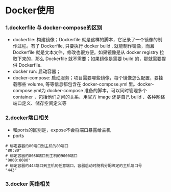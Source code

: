 # Docker使用
### 1.dockerfile 与 docker-compose的区别
- dockerfile: 构建镜像；Dockerfile 就是这样的脚本，它记录了一个镜像的制作过程。有了 Dockerfile, 只要执行 docker build . 就能制作镜像，而且 Dockerfile 就是文本文件，修改也很方便。如果镜像是从 docker registry 拉取下来的，那么 Dockerfile 就不需要；如果镜像是需要 build 的，那就需要提供 Dockerfile.
- docker run: 启动容器；
- docker-compose: 启动服务；项目需要哪些镜像，每个镜像怎么配置，要挂载哪些 volume, 等等信息都包含在 docker-compose.yml 里。docker-compose.yml为 docker-compose 准备的脚本，可以同时管理多个 container ，包括他们之间的关系、用官方 image 还是自己 build 、各种网络端口定义、储存空间定义等

### 2.docker端口相关
- 和ports的区别是，expose不会将端口暴露给主机
- ports
```
# 绑定容器的80端口到主机的80端口
"80:80" 
# 绑定容器的8080端口到主机的9000端口
"9000:8080" 
# 绑定容器的443端口到主机的任意端口，容器启动时随机分配绑定的主机端口号
"443" 
```
### 3.docker 网络相关
